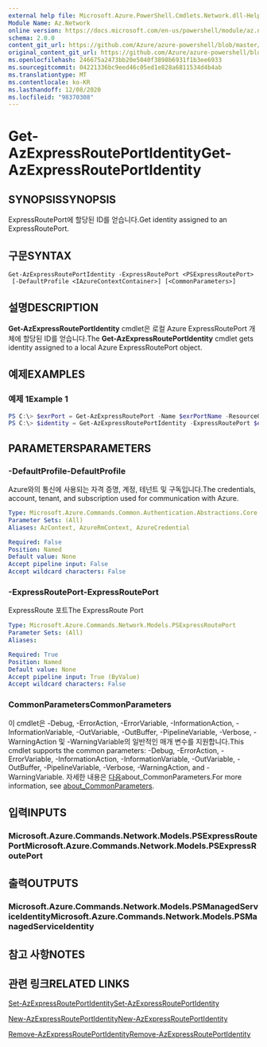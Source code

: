 ```yaml
---
external help file: Microsoft.Azure.PowerShell.Cmdlets.Network.dll-Help.xml
Module Name: Az.Network
online version: https://docs.microsoft.com/en-us/powershell/module/az.network/get-azexpressrouteportidentity
schema: 2.0.0
content_git_url: https://github.com/Azure/azure-powershell/blob/master/src/Network/Network/help/Get-AzExpressRoutePortIdentity.md
original_content_git_url: https://github.com/Azure/azure-powershell/blob/master/src/Network/Network/help/Get-AzExpressRoutePortIdentity.md
ms.openlocfilehash: 246675a2473bb20e5040f3898b6931f1b3ee6933
ms.sourcegitcommit: 04221336bc9eed46c05ed1e828a6811534d4b4ab
ms.translationtype: MT
ms.contentlocale: ko-KR
ms.lasthandoff: 12/08/2020
ms.locfileid: "98370308"
---
```

# <span data-ttu-id="58684-101">Get-AzExpressRoutePortIdentity</span><span class="sxs-lookup"><span data-stu-id="58684-101">Get-AzExpressRoutePortIdentity</span></span>

## <span data-ttu-id="58684-102">SYNOPSIS</span><span class="sxs-lookup"><span data-stu-id="58684-102">SYNOPSIS</span></span>
<span data-ttu-id="58684-103">ExpressRoutePort에 할당된 ID를 얻습니다.</span><span class="sxs-lookup"><span data-stu-id="58684-103">Get identity assigned to an ExpressRoutePort.</span></span>

## <span data-ttu-id="58684-104">구문</span><span class="sxs-lookup"><span data-stu-id="58684-104">SYNTAX</span></span>

```
Get-AzExpressRoutePortIdentity -ExpressRoutePort <PSExpressRoutePort>
 [-DefaultProfile <IAzureContextContainer>] [<CommonParameters>]
```

## <span data-ttu-id="58684-105">설명</span><span class="sxs-lookup"><span data-stu-id="58684-105">DESCRIPTION</span></span>
<span data-ttu-id="58684-106">**Get-AzExpressRoutePortIdentity** cmdlet은 로컬 Azure ExpressRoutePort 개체에 할당된 ID를 얻습니다.</span><span class="sxs-lookup"><span data-stu-id="58684-106">The **Get-AzExpressRoutePortIdentity** cmdlet gets identity assigned to a local Azure ExpressRoutePort object.</span></span>

## <span data-ttu-id="58684-107">예제</span><span class="sxs-lookup"><span data-stu-id="58684-107">EXAMPLES</span></span>

### <span data-ttu-id="58684-108">예제 1</span><span class="sxs-lookup"><span data-stu-id="58684-108">Example 1</span></span>
```powershell
PS C:\> $exrPort = Get-AzExpressRoutePort -Name $exrPortName -ResourceGroupName $resgpName
PS C:\> $identity = Get-AzExpressRoutePortIdentity -ExpressRoutePort $exrPort
```

## <span data-ttu-id="58684-109">PARAMETERS</span><span class="sxs-lookup"><span data-stu-id="58684-109">PARAMETERS</span></span>

### <span data-ttu-id="58684-110">-DefaultProfile</span><span class="sxs-lookup"><span data-stu-id="58684-110">-DefaultProfile</span></span>
<span data-ttu-id="58684-111">Azure와의 통신에 사용되는 자격 증명, 계정, 테넌트 및 구독입니다.</span><span class="sxs-lookup"><span data-stu-id="58684-111">The credentials, account, tenant, and subscription used for communication with Azure.</span></span>

```yaml
Type: Microsoft.Azure.Commands.Common.Authentication.Abstractions.Core.IAzureContextContainer
Parameter Sets: (All)
Aliases: AzContext, AzureRmContext, AzureCredential

Required: False
Position: Named
Default value: None
Accept pipeline input: False
Accept wildcard characters: False
```

### <span data-ttu-id="58684-112">-ExpressRoutePort</span><span class="sxs-lookup"><span data-stu-id="58684-112">-ExpressRoutePort</span></span>
<span data-ttu-id="58684-113">ExpressRoute 포트</span><span class="sxs-lookup"><span data-stu-id="58684-113">The ExpressRoute Port</span></span>

```yaml
Type: Microsoft.Azure.Commands.Network.Models.PSExpressRoutePort
Parameter Sets: (All)
Aliases:

Required: True
Position: Named
Default value: None
Accept pipeline input: True (ByValue)
Accept wildcard characters: False
```

### <span data-ttu-id="58684-114">CommonParameters</span><span class="sxs-lookup"><span data-stu-id="58684-114">CommonParameters</span></span>
<span data-ttu-id="58684-115">이 cmdlet은 -Debug, -ErrorAction, -ErrorVariable, -InformationAction, -InformationVariable, -OutVariable, -OutBuffer, -PipelineVariable, -Verbose, -WarningAction 및 -WarningVariable의 일반적인 매개 변수를 지원합니다.</span><span class="sxs-lookup"><span data-stu-id="58684-115">This cmdlet supports the common parameters: -Debug, -ErrorAction, -ErrorVariable, -InformationAction, -InformationVariable, -OutVariable, -OutBuffer, -PipelineVariable, -Verbose, -WarningAction, and -WarningVariable.</span></span> <span data-ttu-id="58684-116">자세한 내용은 [다음](http://go.microsoft.com/fwlink/?LinkID=113216)about_CommonParameters.</span><span class="sxs-lookup"><span data-stu-id="58684-116">For more information, see [about_CommonParameters](http://go.microsoft.com/fwlink/?LinkID=113216).</span></span>

## <span data-ttu-id="58684-117">입력</span><span class="sxs-lookup"><span data-stu-id="58684-117">INPUTS</span></span>

### <span data-ttu-id="58684-118">Microsoft.Azure.Commands.Network.Models.PSExpressRoutePort</span><span class="sxs-lookup"><span data-stu-id="58684-118">Microsoft.Azure.Commands.Network.Models.PSExpressRoutePort</span></span>

## <span data-ttu-id="58684-119">출력</span><span class="sxs-lookup"><span data-stu-id="58684-119">OUTPUTS</span></span>

### <span data-ttu-id="58684-120">Microsoft.Azure.Commands.Network.Models.PSManagedServiceIdentity</span><span class="sxs-lookup"><span data-stu-id="58684-120">Microsoft.Azure.Commands.Network.Models.PSManagedServiceIdentity</span></span>

## <span data-ttu-id="58684-121">참고 사항</span><span class="sxs-lookup"><span data-stu-id="58684-121">NOTES</span></span>

## <span data-ttu-id="58684-122">관련 링크</span><span class="sxs-lookup"><span data-stu-id="58684-122">RELATED LINKS</span></span>
[<span data-ttu-id="58684-123">Set-AzExpressRoutePortIdentity</span><span class="sxs-lookup"><span data-stu-id="58684-123">Set-AzExpressRoutePortIdentity</span></span>](./Set-AzExpressRoutePortIdentity.md)

[<span data-ttu-id="58684-124">New-AzExpressRoutePortIdentity</span><span class="sxs-lookup"><span data-stu-id="58684-124">New-AzExpressRoutePortIdentity</span></span>](./New-AzExpressRoutePortIdentity.md)

[<span data-ttu-id="58684-125">Remove-AzExpressRoutePortIdentity</span><span class="sxs-lookup"><span data-stu-id="58684-125">Remove-AzExpressRoutePortIdentity</span></span>](./Remove-AzExpressRoutePortIdentity.md)
